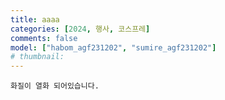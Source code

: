 ```yaml
---
title: aaaa
categories: [2024, 행사, 코스프레]
comments: false
model: ["habom_agf231202", "sumire_agf231202"]
# thumbnail: 
---
```


`화질이 열화 되어있습니다.`